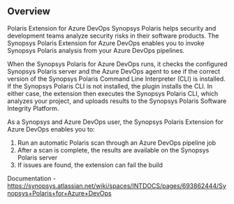 ## Overview ##

Polaris Extension for Azure DevOps
Synopsys Polaris helps security and development teams analyze security risks in their software products. The Synopsys Polaris Extension for Azure DevOps enables you to invoke Synopsys Polaris analysis from your Azure DevOps pipelines. 

When the Synopsys Polaris for Azure DevOps runs, it checks the configured Synopsys Polaris server and the Azure DevOps agent to see if the correct version of the Synopsys Polaris Command Line Interpreter (CLI) is installed. If the Synopsys Polaris CLI is not installed, the plugin installs the CLI. In either case, the extension then executes the Synopsys Polaris CLI, which analyzes your project, and uploads results to the Synopsys Polaris Software Integrity Platform.

As a Synopsys and Azure DevOps user, the Synopsys Polaris Extension for Azure DevOps enables you to:
1. Run an automatic Polaris scan through an Azure DevOps pipeline job
2. After a scan is complete, the results are available on the Synopsys Polaris server
3. If issues are found, the extension can fail the build


Documentation - https://synopsys.atlassian.net/wiki/spaces/INTDOCS/pages/693862444/Synopsys+Polaris+for+Azure+DevOps
